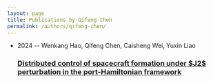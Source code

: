 ```yaml
---
layout: page
title: Publications by Qifeng Chen
permalink: /authors/qifeng-chen/
---
```


<ul class="post-list">
<li><span class='post-meta'>2024 -- Wenkang Hao, Qifeng Chen, Caisheng Wei, Yuxin Liao</span><h3><a class='post-link' href='../../distributed-control-of-spacecraft-formation-under-j2-perturbation-in-the-port-hamiltonian-framework'>Distributed control of spacecraft formation under $J2$ perturbation in the port-Hamiltonian framework</a></h3></li>

</ul>
